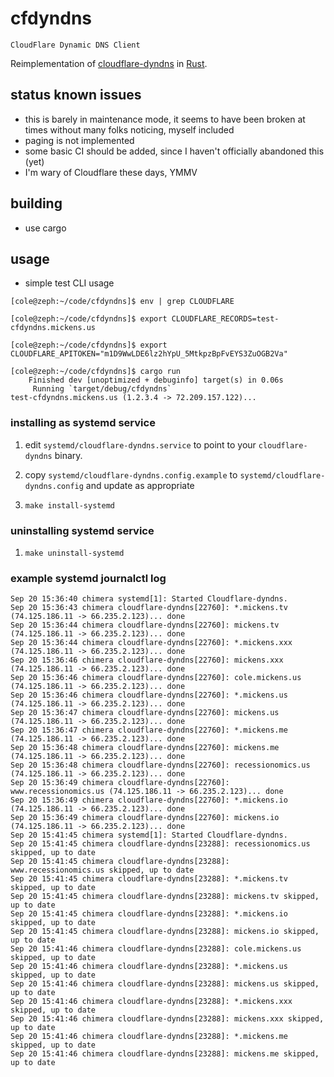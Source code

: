# cfdyndns

`CloudFlare Dynamic DNS Client`

Reimplementation of [cloudflare-dyndns](https://github.com/colemickens/cloudflare-dyndns) in [Rust](https://www.rust-lang.org).

## status known issues

* this is barely in maintenance mode, it seems to have been broken at times without many folks noticing, myself included
* paging is not implemented
* some basic CI should be added, since I haven't officially abandoned this (yet)
* I'm wary of Cloudflare these days, YMMV

## building

* use cargo

## usage

* simple test CLI usage

```shell
[cole@zeph:~/code/cfdyndns]$ env | grep CLOUDFLARE                                                                                                           
                                                                                                                                                             
[cole@zeph:~/code/cfdyndns]$ export CLOUDFLARE_RECORDS=test-cfdyndns.mickens.us                                                                              
                                                                                                                                                             
[cole@zeph:~/code/cfdyndns]$ export CLOUDFLARE_APITOKEN="m1D9WwLDE6lz2hYpU_5MtkpzBpFvEYS3ZuOGB2Va"                                                           
                                                                                                                                                             
[cole@zeph:~/code/cfdyndns]$ cargo run                                                                                                                       
    Finished dev [unoptimized + debuginfo] target(s) in 0.06s                                                                                                
     Running `target/debug/cfdyndns`                                                                                                                         
test-cfdyndns.mickens.us (1.2.3.4 -> 72.209.157.122)...   
```

### installing as systemd service

1. edit `systemd/cloudflare-dyndns.service` to point to your `cloudflare-dyndns` binary.

2. copy `systemd/cloudflare-dyndns.config.example` to `systemd/cloudflare-dyndns.config` and update as appropriate

2. `make install-systemd`

### uninstalling systemd service

1. `make uninstall-systemd`

### example systemd journalctl log

```
Sep 20 15:36:40 chimera systemd[1]: Started Cloudflare-dyndns.
Sep 20 15:36:43 chimera cloudflare-dyndns[22760]: *.mickens.tv (74.125.186.11 -> 66.235.2.123)... done
Sep 20 15:36:44 chimera cloudflare-dyndns[22760]: mickens.tv (74.125.186.11 -> 66.235.2.123)... done
Sep 20 15:36:44 chimera cloudflare-dyndns[22760]: *.mickens.xxx (74.125.186.11 -> 66.235.2.123)... done
Sep 20 15:36:46 chimera cloudflare-dyndns[22760]: mickens.xxx (74.125.186.11 -> 66.235.2.123)... done
Sep 20 15:36:46 chimera cloudflare-dyndns[22760]: cole.mickens.us (74.125.186.11 -> 66.235.2.123)... done
Sep 20 15:36:46 chimera cloudflare-dyndns[22760]: *.mickens.us (74.125.186.11 -> 66.235.2.123)... done
Sep 20 15:36:47 chimera cloudflare-dyndns[22760]: mickens.us (74.125.186.11 -> 66.235.2.123)... done
Sep 20 15:36:47 chimera cloudflare-dyndns[22760]: *.mickens.me (74.125.186.11 -> 66.235.2.123)... done
Sep 20 15:36:48 chimera cloudflare-dyndns[22760]: mickens.me (74.125.186.11 -> 66.235.2.123)... done
Sep 20 15:36:48 chimera cloudflare-dyndns[22760]: recessionomics.us (74.125.186.11 -> 66.235.2.123)... done
Sep 20 15:36:49 chimera cloudflare-dyndns[22760]: www.recessionomics.us (74.125.186.11 -> 66.235.2.123)... done
Sep 20 15:36:49 chimera cloudflare-dyndns[22760]: *.mickens.io (74.125.186.11 -> 66.235.2.123)... done
Sep 20 15:36:49 chimera cloudflare-dyndns[22760]: mickens.io (74.125.186.11 -> 66.235.2.123)... done
Sep 20 15:41:45 chimera systemd[1]: Started Cloudflare-dyndns.
Sep 20 15:41:45 chimera cloudflare-dyndns[23288]: recessionomics.us skipped, up to date
Sep 20 15:41:45 chimera cloudflare-dyndns[23288]: www.recessionomics.us skipped, up to date
Sep 20 15:41:45 chimera cloudflare-dyndns[23288]: *.mickens.tv skipped, up to date
Sep 20 15:41:45 chimera cloudflare-dyndns[23288]: mickens.tv skipped, up to date
Sep 20 15:41:45 chimera cloudflare-dyndns[23288]: *.mickens.io skipped, up to date
Sep 20 15:41:45 chimera cloudflare-dyndns[23288]: mickens.io skipped, up to date
Sep 20 15:41:46 chimera cloudflare-dyndns[23288]: cole.mickens.us skipped, up to date
Sep 20 15:41:46 chimera cloudflare-dyndns[23288]: *.mickens.us skipped, up to date
Sep 20 15:41:46 chimera cloudflare-dyndns[23288]: mickens.us skipped, up to date
Sep 20 15:41:46 chimera cloudflare-dyndns[23288]: *.mickens.xxx skipped, up to date
Sep 20 15:41:46 chimera cloudflare-dyndns[23288]: mickens.xxx skipped, up to date
Sep 20 15:41:46 chimera cloudflare-dyndns[23288]: *.mickens.me skipped, up to date
Sep 20 15:41:46 chimera cloudflare-dyndns[23288]: mickens.me skipped, up to date
```

